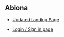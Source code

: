 ## Abiona

- [Updated Landing Page](https://github.com/zuri-training/My-Debtors-Project-Team33/commit/7c7121f5cdda66659a3c733ba820484970d2c5ce)

- [Login / Sign in page](https://github.com/zuri-training/My-Debtors-Project-Team33/commit/0c093d571493150266c88f49e46dd74c56ef4c2c)
